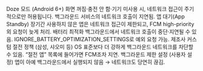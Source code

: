 Doze 모드 (Android 6+)
화면 꺼짐·충전 안 함·기기 미사용 시, 네트워크 접근이 주기적으로만 허용됩니다. 백그라운드 서비스의 네트워크 호출이 지연됨.
앱 대기(App Standby)
장기간 사용하지 않은 앱은 네트워크 접근이 제한되고, FCM high-priority 외 요청이 늦게 처리.
배터리 최적화
백그라운드에서 네트워크 호출이 중단·지연될 수 있음. IGNORE_BATTERY_OPTIMIZATION_SETTINGS로 예외 요청 가능.
제조사 커스텀 절전 정책 (삼성, 샤오미 등)
OS 표준보다 더 강하게 백그라운드 네트워크를 차단할 수 있음. “절전 앱” 목록에 들어가면 FCM조차 지연.
백그라운드 제한 설정 (사용자 설정)
앱이 아예 백그라운드에서 실행되지 않음 → 네트워크도 당연히 끊김.
